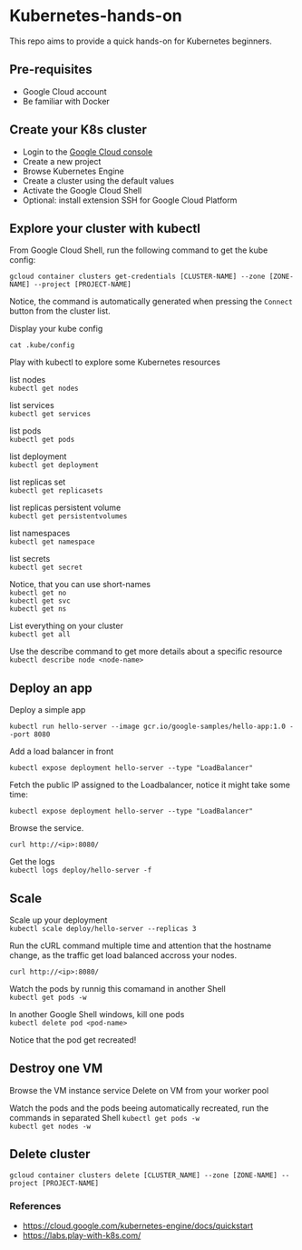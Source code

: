 # Kubernetes-hands-on

This repo aims to provide a quick hands-on for Kubernetes beginners.

## Pre-requisites

- Google Cloud account
- Be familiar with Docker 

## Create your K8s cluster

 - Login to the [Google Cloud console](https://console.cloud.google.com)
 - Create a new project  
 - Browse Kubernetes Engine
 - Create a cluster using the default values
 - Activate the Google Cloud Shell 
 - Optional: install extension SSH for Google Cloud Platform

## Explore your cluster with kubectl
From Google Cloud Shell, run the following command to get the kube config:

```
gcloud container clusters get-credentials [CLUSTER-NAME] --zone [ZONE-NAME] --project [PROJECT-NAME]
```
Notice, the command is automatically generated when pressing the `Connect` button from the cluster list.

Display your kube config 

`cat .kube/config`

Play with kubectl to explore some Kubernetes resources

list nodes  
`kubectl get nodes` 

list services   
`kubectl get services`

list pods   
`kubectl get pods` 

list deployment   
`kubectl get deployment`

list replicas set   
`kubectl get replicasets`

list replicas persistent volume    
`kubectl get persistentvolumes`

list namespaces   
`kubectl get namespace` 

list secrets   
`kubectl get secret`

Notice, that you can use short-names   
`kubectl get no`  
`kubectl get svc`  
`kubectl get ns`  

List everything on your cluster  
`kubectl get all`

Use the describe command to get more details about a specific resource  
`kubectl describe node <node-name>`

## Deploy an app

Deploy a simple app
```
kubectl run hello-server --image gcr.io/google-samples/hello-app:1.0 --port 8080
```
Add a load balancer in front
```
kubectl expose deployment hello-server --type "LoadBalancer"
```
Fetch the public IP assigned to the Loadbalancer, notice it might take some time:
```
kubectl expose deployment hello-server --type "LoadBalancer"
```
Browse the service.

`curl http://<ip>:8080/`

Get the logs  
`kubectl logs deploy/hello-server -f`

## Scale 

Scale up your deployment  
`kubectl scale deploy/hello-server --replicas 3`

Run the cURL command multiple time and attention that the hostname change, as the traffic get load balanced accross your nodes.

`curl http://<ip>:8080/`

Watch the pods by runnig this comamand in another Shell  
`kubectl get pods -w`

In another Google Shell windows, kill one pods  
`kubectl delete pod <pod-name>`

Notice that the pod get recreated!

## Destroy one VM

Browse the VM instance service
Delete on VM from your worker pool

Watch the pods and the pods beeing automatically recreated, run the commands in separated Shell
`kubectl get pods -w`  
`kubectl get nodes -w`  


## Delete cluster
`
gcloud container clusters delete [CLUSTER_NAME] --zone [ZONE-NAME] --project [PROJECT-NAME]
`

### References
* https://cloud.google.com/kubernetes-engine/docs/quickstart
* https://labs.play-with-k8s.com/


